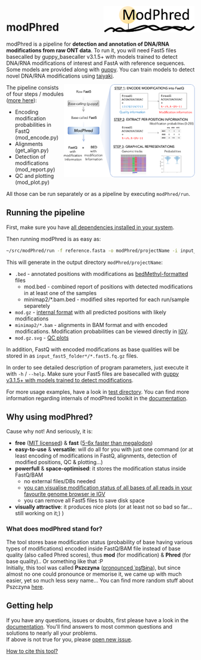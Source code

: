 <img align="right" height="70" src="/doc/logo.png">

# modPhred

modPhred is a pipeline for **detection and annotation of DNA/RNA modifications from raw ONT data**.
To run it, you will need Fast5 files basecalled by guppy_basecaller v3.1.5+ with models trained to detect
DNA/RNA modifications of interest and FastA with reference sequences.
Some models are provided along with [guppy](https://community.nanoporetech.com/downloads).
You can train models to detect novel DNA/RNA modifications using [taiyaki](https://github.com/nanoporetech/taiyaki). 

<img align="right" width="350" src="/doc/pipeline.png">

The pipeline consists of four steps / modules ([more here](/doc#methods)):
- Encoding modification probabilities in FastQ (mod_encode.py)
- Alignments (get_align.py)
- Detection of modifications (mod_report.py)
- QC and plotting (mod_plot.py)

All those can be run separately or as a pipeline by executing `modPhred/run`.  

## Running the pipeline
First, make sure you have [all dependencies installed in your system](/doc#installation). 

Then running modPhred is as easy as:
```bash
~/src/modPhred/run -f reference.fasta -o modPhred/projectName -i input_fast5_folder1 [input_fast5_folder2 ... input_fast5_folderN]
```

This will generate in the output directory `modPhred/projectName`:
- `.bed` - annotated positions with modifications as [bedMethyl-formatted](doc/#bedMethyl) files
  - mod.bed - combined report of positions with detected modifications in at least one of the samples
  - minimap2/*.bam.bed - modified sites reported for each run/sample separetely
- `mod.gz` - [internal format](doc#modgz) with all predicted positions with likely modifications
- `minimap2/*.bam` - alignments in BAM format and with encoded modifications.
Modification probabilities can be viewed directly in [IGV](doc#visualisation).
- `mod.gz.svg` - [QC plots](doc#qc-plots)

In addition, FastQ with encoded modifications as base qualities will be stored in as
`input_fast5_folder*/*.fast5.fq.gz` files. 

In order to see detailed description of program parameters, just execute it with `-h` / `--help`.
Make sure your Fast5 files are basecalled with
[guppy v3.1.5+ with models trained to detect modifications](/doc#how-to-check-if-my-fast5-files-are-basecalled-with-modifications).

For more usage examples, have a look in [test directory](test). 
You can find more information regarding internals of modPhred toolkit in the [documentation](/doc).

## Why using modPhred?
Cause why not! And seriously, it is:
- **free** ([MIT licensed](/LICENSE)) & **fast** ([5-6x faster than megalodon](/test#run-modphred))
- **easy-to-use** & **versatile**: will do all for you with just one command (or at least encoding of modifications in FastQ, alignments, detection of modified positions, QC & plotting...)
- **powerfull** & **space-optimised**: it stores the modification status inside FastQ/BAM
  - no external files/DBs needed
  - [you can visualise modification status of all bases of all reads in your favourite genome browser ie IGV](/doc#igv)
  - you can remove all Fast5 files to save disk space
- **visually attractive**: it produces nice plots (or at least not so bad so far... still working on it;) )

### What does modPhred stand for?
The tool stores base modification status (probability of base having various types of modifications)
encoded inside FastQ/BAM file instead of base quality (also called Phred scores),
thus **mod** (for modification) & **Phred** (for base quality).. Or something like that :P  
Initially, this tool was called **Pszczyna** ([pronounced ˈpʂt͡ʂɨna](https://forvo.com/word/pszczyna/)),
but since almost no one could pronounce or memorise it, 
we came up with much easier, yet so much less sexy name...
You can find more random stuff about Pszczyna [here](/doc#where-the-name-comes-from). 

## Getting help 
If you have any questions, issues or doubts, first please have a look in the [documentation](/doc#faq).
You'll find answers to most common questions and solutions to nearly all your problems.  
If above is not true for you, please [open new issue](/issue). 

[How to cite this tool?](/doc#citation)
